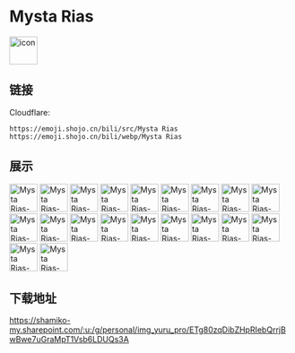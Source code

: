 # Mysta Rias
<img src="https://emoji.shojo.cn/bili/src/Mysta Rias/icon.png" width="50" height="50" alt="icon">

## 链接
Cloudflare:
```
https://emoji.shojo.cn/bili/src/Mysta Rias
https://emoji.shojo.cn/bili/webp/Mysta Rias
```
## 展示
<img src="https://emoji.shojo.cn/bili/src/Mysta Rias/Mysta Rias-流泪.png" width="50" height="50" alt="Mysta Rias-流泪">
<img src="https://emoji.shojo.cn/bili/src/Mysta Rias/Mysta Rias-摸头.png" width="50" height="50" alt="Mysta Rias-摸头">
<img src="https://emoji.shojo.cn/bili/src/Mysta Rias/Mysta Rias-比心.png" width="50" height="50" alt="Mysta Rias-比心">
<img src="https://emoji.shojo.cn/bili/src/Mysta Rias/Mysta Rias-打call.png" width="50" height="50" alt="Mysta Rias-打call">
<img src="https://emoji.shojo.cn/bili/src/Mysta Rias/Mysta Rias-观察.png" width="50" height="50" alt="Mysta Rias-观察">
<img src="https://emoji.shojo.cn/bili/src/Mysta Rias/Mysta Rias-HEHE.png" width="50" height="50" alt="Mysta Rias-HEHE">
<img src="https://emoji.shojo.cn/bili/src/Mysta Rias/Mysta Rias-思考.png" width="50" height="50" alt="Mysta Rias-思考">
<img src="https://emoji.shojo.cn/bili/src/Mysta Rias/Mysta Rias-BONK.png" width="50" height="50" alt="Mysta Rias-BONK">
<img src="https://emoji.shojo.cn/bili/src/Mysta Rias/Mysta Rias-MALD.png" width="50" height="50" alt="Mysta Rias-MALD">
<img src="https://emoji.shojo.cn/bili/src/Mysta Rias/Mysta Rias-生气.png" width="50" height="50" alt="Mysta Rias-生气">
<img src="https://emoji.shojo.cn/bili/src/Mysta Rias/Mysta Rias-惊恐.png" width="50" height="50" alt="Mysta Rias-惊恐">
<img src="https://emoji.shojo.cn/bili/src/Mysta Rias/Mysta Rias-Bo‘om.png" width="50" height="50" alt="Mysta Rias-Bo‘om">
<img src="https://emoji.shojo.cn/bili/src/Mysta Rias/Mysta Rias-冲鸭.png" width="50" height="50" alt="Mysta Rias-冲鸭">
<img src="https://emoji.shojo.cn/bili/src/Mysta Rias/Mysta Rias-Sadge.png" width="50" height="50" alt="Mysta Rias-Sadge">
<img src="https://emoji.shojo.cn/bili/src/Mysta Rias/Mysta Rias-WOW.png" width="50" height="50" alt="Mysta Rias-WOW">
<img src="https://emoji.shojo.cn/bili/src/Mysta Rias/Mysta Rias-KON INNIT!.png" width="50" height="50" alt="Mysta Rias-KON INNIT!">
<img src="https://emoji.shojo.cn/bili/src/Mysta Rias/Mysta Rias-SHOCK.png" width="50" height="50" alt="Mysta Rias-SHOCK">
<img src="https://emoji.shojo.cn/bili/src/Mysta Rias/Mysta Rias-cool.png" width="50" height="50" alt="Mysta Rias-cool">
<img src="https://emoji.shojo.cn/bili/src/Mysta Rias/Mysta Rias-？？？.png" width="50" height="50" alt="Mysta Rias-？？？">
<img src="https://emoji.shojo.cn/bili/src/Mysta Rias/Mysta Rias-祈祷.png" width="50" height="50" alt="Mysta Rias-祈祷">

## 下载地址

https://shamiko-my.sharepoint.com/:u:/g/personal/img_yuru_pro/ETg80zqDibZHpRIebQrrjBwBwe7uGraMpT1Vsb6LDUQs3A